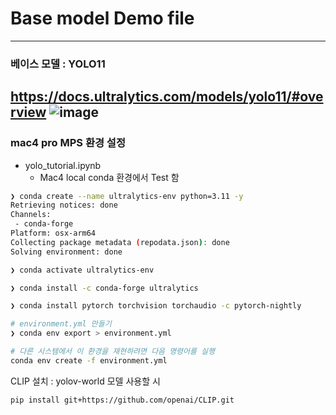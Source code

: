 # Base model Demo file
---
### 베이스 모델 : YOLO11
https://docs.ultralytics.com/models/yolo11/#overview
![image](https://github.com/user-attachments/assets/c1016204-e001-4440-8a90-3be2af83b3a1)
---
### mac4 pro MPS 환경 설정 
- yolo_tutorial.ipynb
  - Mac4 local conda 환경에서 Test 함
```bash
❯ conda create --name ultralytics-env python=3.11 -y                                                                                       ─╯
Retrieving notices: done
Channels:
 - conda-forge
Platform: osx-arm64
Collecting package metadata (repodata.json): done
Solving environment: done
```

```bash
❯ conda activate ultralytics-env
```

```bash
❯ conda install -c conda-forge ultralytics
```

```bash
❯ conda install pytorch torchvision torchaudio -c pytorch-nightly
```

```bash
# environment.yml 만들기
❯ conda env export > environment.yml 
```

```bash
# 다른 시스템에서 이 환경을 재현하려면 다음 명령어를 실행
conda env create -f environment.yml
```

CLIP 설치 : yolov-world 모델 사용할 시
```bash
pip install git+https://github.com/openai/CLIP.git
```

